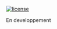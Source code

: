 <a href="http://hits.dwyl.com/corazon2/Launcher-FiveM"><img src="http://hits.dwyl.com/corazon2/Launcher-FiveM.svg"      alt="license"></a> 

En developpement
